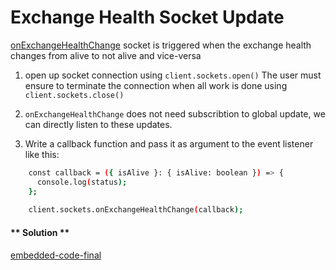 Exchange Health Socket Update
===

[onExchangeHealthChange](https://github.com/fireflyprotocol/FireflyClient/blob/c61a14171783125137299363dbf4223857c56e4e/src/exchange/sockets.ts#L108) socket is triggered when the exchange health changes from alive to not alive and vice-versa

1. open up socket connection using `client.sockets.open()` The user must ensure to terminate the connection when all work is done using `client.sockets.close()`

2. `onExchangeHealthChange` does not need subscribtion to global update, we can directly listen to these updates.

3. Write a callback function and pass it as argument to the event listener like this:
``` bash
    const callback = ({ isAlive }: { isAlive: boolean }) => {
      console.log(status);  
    };
  
    client.sockets.onExchangeHealthChange(callback);
```


<!-- tabs:start -->

#### ** Solution **

[embedded-code-final](./assets/5-sample-code.ts ':include :type=code embed-final')

<!-- tabs:end -->
